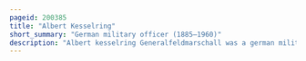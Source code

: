```yaml
---
pageid: 200385
title: "Albert Kesselring"
short_summary: "German military officer (1885–1960)"
description: "Albert kesselring Generalfeldmarschall was a german military Officer and War Criminal who served in the Luftwaffe during World War Ii. Kesselring became one of the most decorated Commanders of nazi Germany in a Career that spans both World Wars."
---
```

